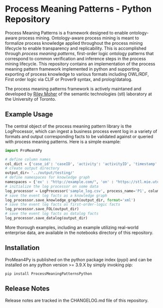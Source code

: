 # Process Meaning Patterns - Python Repository

Process Meaning Patterns is a framework designed to enable ontology-aware process mining. Ontology-aware process mining is meant to formalize process knowledge applied throughout the process mining lifecycle to enable transparency and replicability. This is accomplished through *process meaning patterns*, first-order logic ontology patterns that correspond to common verification and inference steps in the process mining lifecycle. This repository contains an implementation of the process meaning pattern framework implemented in python and supporting exporting of process knowledge to various formats including OWL/RDF, First order logic via CLIF or Prover9 syntax, and prolog/datalog. 

The process meaning patterns framework is actively maintaned and developed by [Riley Moher](https://riley-momo.github.io/) of the semantic technologies (stl) laboratory at the University of Toronto.

## Example Usage

The central object of the process meaning pattern library is the LogProcessor, which can ingest a business process event log in a variety of formats and output corresponding facts to be validated against or queried with process meaning patterns. Here is a simple example:

```python
import ProMean4Py

# define column names
col_dict = {'case_id': 'caseID', 'activity': 'activityID', 'timestamp': 'timestamp', 'resource': 'resourceID', 'event_id' : 'eventID'}
# create output directory
output_dir= '../output/testing/'
# define namespaces for knowledge graph
namespaces = {'ex' : "http://example.com/", 'on' : "https://stl.mie.utoronto.ca/ontologies/spm/"}
# initialize the log processor on some data
log_processor = LogProcessor('sample_log.csv', process_name='P1', column_dict=col_dict, prefixes=namespaces)
# save the event log facts as a knowledge graph
log_processor.save_knowledge_graph(output_dir, format='xml')
# save the event log facts as first-order-logic facts
log_processor.save_FOL(output_dir)
# save the event log facts as datalog facts
log_processor.save_datalog(output_dir)

```


More thorough examples, including an example utilizing real-world enterprise data, are available in the notebooks directory of this repository.


## Installation

ProMean4Py is published on the python package index (pypi) and can be installed on any python version >= 3.9.X by simply invoking pip:

`pip install ProcessMeaningPatternsPython`

## Release Notes

Release notes are tracked in the CHANGELOG.md file of this repository.
